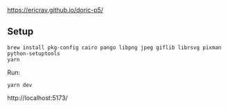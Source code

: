 https://ericrav.github.io/doric-p5/

## Setup

```
brew install pkg-config cairo pango libpng jpeg giflib librsvg pixman python-setuptools
yarn
```

Run:
```
yarn dev
```

http://localhost:5173/
